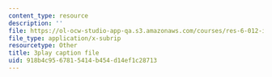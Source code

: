 ```yaml
---
content_type: resource
description: ''
file: https://ol-ocw-studio-app-qa.s3.amazonaws.com/courses/res-6-012-introduction-to-probability-spring-2018/918b4c9567815414b454d14ef1c28713_h2w1tTTltrU.vtt
file_type: application/x-subrip
resourcetype: Other
title: 3play caption file
uid: 918b4c95-6781-5414-b454-d14ef1c28713
---
```

